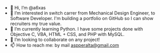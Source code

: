- 👋 Hi, I’m @a6xas
- 👀 I’m interested in switch carrer from Mechanical Design Engineer, to Software Developer. I'm building a portfolio on GitHub so I can show recruiters my true value.
- 🌱 I’m currently learning Python. I have some projects done with Objective C, VBA, HTML + CSS, and PHP with MySQL.
- 💞️ I’m looking to collaborate on any project!
- 📫 How to reach me: by mail aspperalta@gmail.com

<!---
a6xas/a6xas is a ✨ special ✨ repository because its `README.md` (this file) appears on your GitHub profile.
You can click the Preview link to take a look at your changes.
--->
